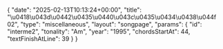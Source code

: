 {
    "date": "2025-02-13T10:13:24+00:00",
    "title": "\u0418\u043d\u0442\u0435\u0440\u043c\u0435\u0434\u0438\u044f 02",
    "type": "miscellaneous",
    "layout": "songpage",
    "params": {
        "id": "interme2",
        "tonality": "Am",
        "year": "1995",
        "chordsStartAt": 44,
        "textFinishAtLine": 39
    }
}